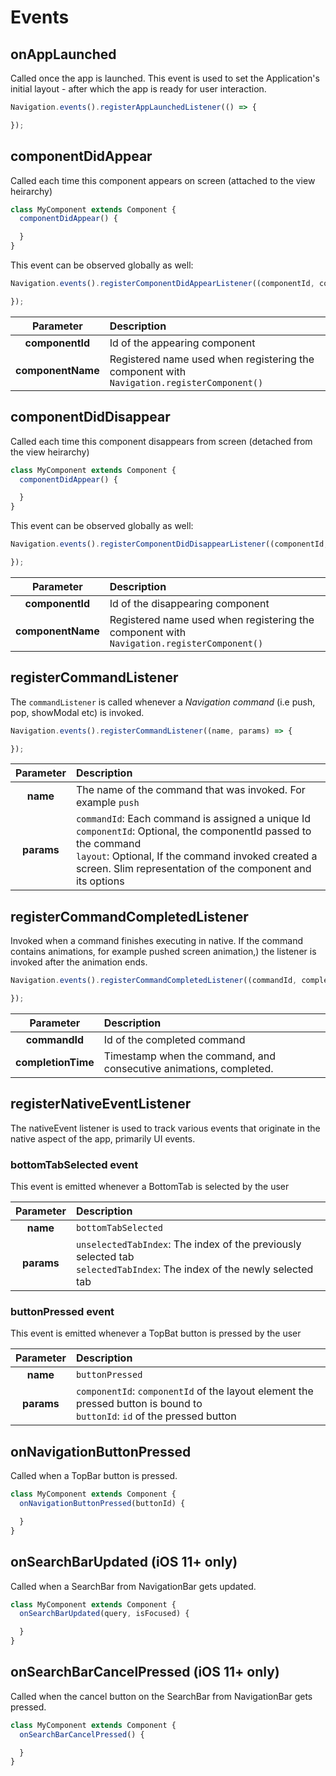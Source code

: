 # Events

## onAppLaunched

Called once the app is launched. This event is used to set the Application's initial layout - after which the app is ready for user interaction.

```js
Navigation.events().registerAppLaunchedListener(() => {

});
```

## componentDidAppear
Called each time this component appears on screen (attached to the view heirarchy)

```js
class MyComponent extends Component {
  componentDidAppear() {

  }
}
```

This event can be observed globally as well:

```js
Navigation.events().registerComponentDidAppearListener((componentId, componentName) => {

});
```
|       Parameter         | Description |
|:--------------------:|:-----|
|**componentId**| Id of the appearing component|
|**componentName**|Registered name used when registering the component with `Navigation.registerComponent()`|

## componentDidDisappear
Called each time this component disappears from screen (detached from the view heirarchy)

```js
class MyComponent extends Component {
  componentDidAppear() {

  }
}
```

This event can be observed globally as well:

```js
Navigation.events().registerComponentDidDisappearListener((componentId, componentName) => {

});
```
|       Parameter         | Description |
|:--------------------:|:-----|
|**componentId**| Id of the disappearing component|
|**componentName**|Registered name used when registering the component with `Navigation.registerComponent()`|

## registerCommandListener
The `commandListener` is called whenever a *Navigation command* (i.e push, pop, showModal etc) is invoked.

```js
Navigation.events().registerCommandListener((name, params) => {

});
```
|       Parameter         | Description |
|:--------------------:|:-----|
|**name** | The name of the command that was invoked. For example `push`|
|**params**|`commandId`: Each command is assigned a unique Id<br>`componentId`: Optional, the componentId passed to the command<br>`layout`: Optional, If the command invoked created a screen. Slim representation of the component and its options |

## registerCommandCompletedListener
Invoked when a command finishes executing in native. If the command contains animations, for example pushed screen animation,) the listener is invoked after the animation ends.

```js
Navigation.events().registerCommandCompletedListener((commandId, completionTime, params) => {

});
```

|       Parameter         | Description |
|:--------------------:|:-----|
|**commandId** | Id of the completed command|
|**completionTime**|Timestamp when the command, and consecutive animations, completed.|

## registerNativeEventListener

The nativeEvent listener is used to track various events that originate in the native aspect of the app, primarily UI events.

### bottomTabSelected event
This event is emitted whenever a BottomTab is selected by the user

|Parameter|Description|
|:-:|:--|
|**name**|`bottomTabSelected`|
|**params**|`unselectedTabIndex`: The index of the previously selected tab<br>`selectedTabIndex`: The index of the newly selected tab|

### buttonPressed event
This event is emitted whenever a TopBat button is pressed by the user

|Parameter|Description|
|:-:|:--|
|**name**|`buttonPressed`|
|**params**|`componentId`: `componentId` of the layout element the pressed button is bound to<br>`buttonId`: `id` of the pressed button|

## onNavigationButtonPressed
Called when a TopBar button is pressed.

```js
class MyComponent extends Component {
  onNavigationButtonPressed(buttonId) {

  }
}
```

## onSearchBarUpdated (iOS 11+ only)
Called when a SearchBar from NavigationBar gets updated.

```js
class MyComponent extends Component {
  onSearchBarUpdated(query, isFocused) {

  }
}
```

## onSearchBarCancelPressed (iOS 11+ only)
Called when the cancel button on the SearchBar from NavigationBar gets pressed.

```js
class MyComponent extends Component {
  onSearchBarCancelPressed() {

  }
}
```
